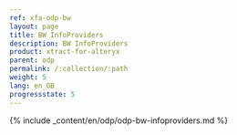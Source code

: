 ```yaml
---
ref: xfa-odp-bw
layout: page
title: BW InfoProviders
description: BW InfoProviders
product: xtract-for-alteryx
parent: odp
permalink: /:collection/:path
weight: 5
lang: en_GB
progressstate: 5
---
```



{% include _content/en/odp/odp-bw-infoproviders.md %} 